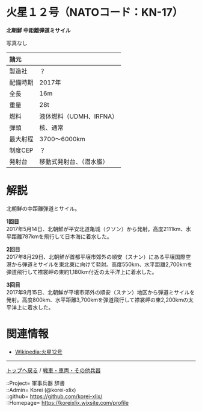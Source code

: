 # 火星１２号（NATOコード：KN-17）
**北朝鮮 中距離弾道ミサイル**

写真なし  
  


|諸元  |  |
|:--|:--|
|製造社  |？  |
|配備時期  |2017年  |
|全長    |16m  |
|重量    |28t  |
|燃料    |液体燃料（UDMH、IRFNA）  |
|弾頭    |核、通常  |
|最大射程  |3700～6000km  |
|制度CEP  |？  |
|発射台  |移動式発射台、（潜水艦）  |



# 解説
北朝鮮の中距離弾道ミサイル。  
  
**1回目**  
2017年5月14日、北朝鮮が平安北道亀城（クソン）から発射。高度2111km、水平距離787kmを飛行して日本海に着水した。  
  
**2回目**  
2017年8月29日、北朝鮮が首都平壌市郊外の順安（スナン）にある平壌国際空港から弾道ミサイルを東北東に向けて発射。高度550km、水平距離2,700kmを弾道飛行して襟裳岬の東約1,180km付近の太平洋上に着水した。  
  
**3回目**  
2017年9月15日、北朝鮮が平壌市郊外の順安（スナン）地区から弾道ミサイルを発射。高度800km、水平距離3,700kmを弾道飛行して襟裳岬の東2,200kmの太平洋上に着水した。  



# 関連情報
* [Wikipedia:火星12号](https://ja.wikipedia.org/wiki/%E7%81%AB%E6%98%9F12)


***
[トップへ戻る](/readme.md) / [戦車・車両・その他兵器](/ground/readme.md)  
  
::Project= 軍事兵器 辞書  
::Admin= Korei (@korei-xlix)  
::github= https://github.com/korei-xlix/  
::Homepage= https://koreixlix.wixsite.com/profile  
